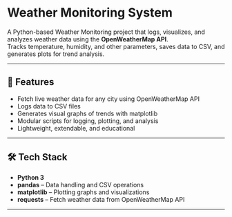 # Weather Monitoring System

A Python-based Weather Monitoring project that logs, visualizes, and analyzes weather data using the **OpenWeatherMap API**.  
Tracks temperature, humidity, and other parameters, saves data to CSV, and generates plots for trend analysis.

---

## 🚀 Features
- Fetch live weather data for any city using OpenWeatherMap API  
- Logs data to CSV files  
- Generates visual graphs of trends with matplotlib  
- Modular scripts for logging, plotting, and analysis  
- Lightweight, extendable, and educational

---

## 🛠 Tech Stack
- **Python 3**  
- **pandas** – Data handling and CSV operations  
- **matplotlib** – Plotting graphs and visualizations  
- **requests** – Fetch weather data from OpenWeatherMap API  

---

